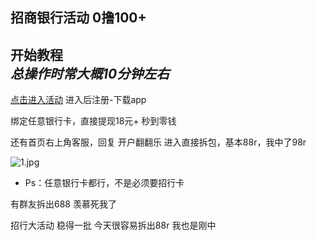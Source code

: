 ## 招商银行活动 0撸100+
## 开始教程 </br> *总操作时常大概10分钟左右*

[点击进入活动][big] 进入后注册-下载app

绑定任意银行卡，直接提现18元+ 秒到零钱

还有首页右上角客服，回复 开户翻翻乐 进入直接拆包，基本88r，我中了98r

![1.jpg][1]

- Ps：任意银行卡都行，不是必须要招行卡

有群友拆出688 羡慕死我了

招行大活动 稳得一批 今天很容易拆出88r 我也是刚中

   [big]:http://cmb-dist.17f8.me/mobile/jump4?scene=76c914b2a7304eb5bdf106079fd43142
      [1]:http://shp.qpic.cn/collector/368685196/3d20318b-c4c8-42b7-8fff-d49a6fbcc680/0
